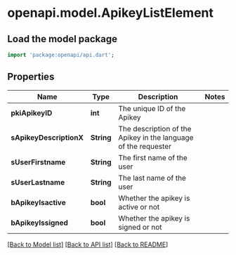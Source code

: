 # openapi.model.ApikeyListElement

## Load the model package
```dart
import 'package:openapi/api.dart';
```

## Properties
Name | Type | Description | Notes
------------ | ------------- | ------------- | -------------
**pkiApikeyID** | **int** | The unique ID of the Apikey | 
**sApikeyDescriptionX** | **String** | The description of the Apikey in the language of the requester | 
**sUserFirstname** | **String** | The first name of the user | 
**sUserLastname** | **String** | The last name of the user | 
**bApikeyIsactive** | **bool** | Whether the apikey is active or not | 
**bApikeyIssigned** | **bool** | Whether the apikey is signed or not | 

[[Back to Model list]](../README.md#documentation-for-models) [[Back to API list]](../README.md#documentation-for-api-endpoints) [[Back to README]](../README.md)



